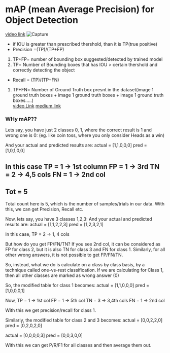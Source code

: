 # __mAP (mean Average Precision) for Object Detection__
[video link](https://www.youtube.com/watch?v=QdWidmgLwbw&list=PL1GQaVhO4f_jE5pnXU_Q4MSrIQx4wpFLM&index=4)
![Capture](https://user-images.githubusercontent.com/51910127/132707789-52f5b62c-bca7-4287-94f1-1a5d3c416fc6.PNG)


- if IOU is greater than prescribed thershold, than it is TP(true positive)
- Precision =(TP)/(TP+FP)
1. TP+FP= number of bounding box suggested/detected by trained model
2. TP= Number of Bounding boxes that has IOU > certain thershold and correctly detecting the object
- Recall = (TP)/(TP+FN) 
1. TP+FN= Number of Ground Truth box presnt in the dataset(image 1 ground truth boxes + image 1 ground truth boxes + image 1 ground truth boxes.....) \
[video Link](https://www.youtube.com/watch?v=jAMxrRw4PMY&list=PL1GQaVhO4f_jE5pnXU_Q4MSrIQx4wpFLM&index=3)
[medium link](https://jonathan-hui.medium.com/map-mean-average-precision-for-object-detection-45c121a31173)


### WHy mAP??

Lets say, you have just 2 classes 0, 1, where the correct result is 1 and wrong one is 0: (eg. like coin toss, where you only consider Heads as a win)

And your actual and predicted results are:
actual  = [1,1,0,0,0]
pred    = [1,0,1,0,0]

In this case
TP = 1 -> 1st column
FP = 1 -> 3rd
TN = 2 -> 4,5 cols
FN = 1 -> 2nd col
--------
Tot = 5
--------
Total count here is 5, which is the number of samples/trials in our data.
With this, we can get Precision, Recall etc.

Now, lets say, you have 3 classes 1,2,3:
And your actual and predicted results are:
actual  = [1,1,2,2,3]
pred    = [1,2,3,2,1]

In this case,
TP = 2 -> 1, 4 cols

But how do you get FP/FN/TN?
If you see 2nd col, it can be considered as FP for class 2, but it is also TN for class 3 and FN for class 1.
Similarly, for all other wrong answers, it is not possible to get FP/FN/TN.

So, instead, what we do is calculate on a class by class basis, by a technique called one-vs-rest classification. 
If we are calculating for Class 1, then all other classes are marked as wrong answer (0)

So, the modified table for class 1 becomes:
actual  = [1,1,0,0,0]
pred    = [1,0,0,0,1]

Now,
TP = 1 -> 1st col
FP = 1 -> 5th col
TN = 3 -> 3,4th cols
FN = 1 -> 2nd col

With this we get precision/recall for class 1.

Similarly, the modified table for class 2 and 3 becomes:
actual  = [0,0,2,2,0]
pred    = [0,2,0,2,0]

actual  = [0,0,0,0,3]
pred    = [0,0,3,0,0]

With this we can get P/R/F1 for all classes and then average them out.
